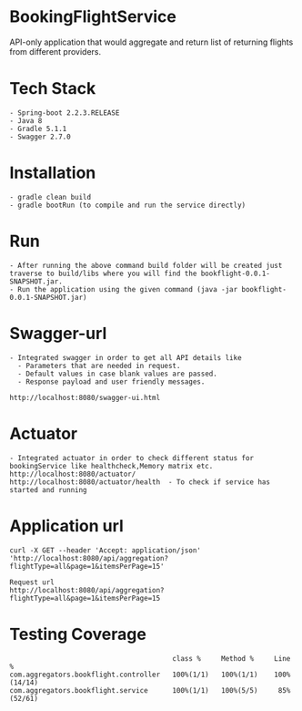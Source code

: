 # BookingFlightService
API-only application that would aggregate and return list of returning flights from different providers.

# Tech Stack
```
- Spring-boot 2.2.3.RELEASE
- Java 8
- Gradle 5.1.1
- Swagger 2.7.0
```
# Installation
```
- gradle clean build
- gradle bootRun (to compile and run the service directly)
```
# Run
```
- After running the above command build folder will be created just traverse to build/libs where you will find the bookflight-0.0.1-SNAPSHOT.jar.
- Run the application using the given command (java -jar bookflight-0.0.1-SNAPSHOT.jar)
```
# Swagger-url
```
- Integrated swagger in order to get all API details like
  - Parameters that are needed in request.
  - Default values in case blank values are passed.
  - Response payload and user friendly messages.

http://localhost:8080/swagger-ui.html
```
# Actuator
```
- Integrated actuator in order to check different status for bookingService like healthcheck,Memory matrix etc.
http://localhost:8080/actuator/
http://localhost:8080/actuator/health  - To check if service has started and running
```

# Application url
```
curl -X GET --header 'Accept: application/json' 'http://localhost:8080/api/aggregation?flightType=all&page=1&itemsPerPage=15'

Request url
http://localhost:8080/api/aggregation?flightType=all&page=1&itemsPerPage=15

```
# Testing Coverage
```
                                        class %     Method %     Line %
com.aggregators.bookflight.controller   100%(1/1)   100%(1/1)    100%(14/14)
com.aggregators.bookflight.service      100%(1/1)   100%(5/5)     85%(52/61)
```
